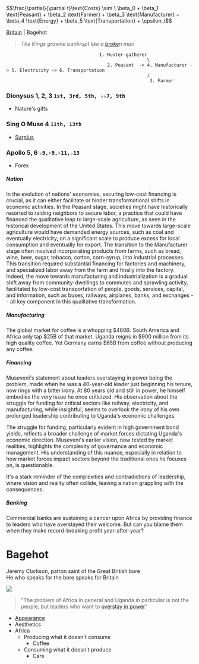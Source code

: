 <head>
    <script src="https://polyfill.io/v3/polyfill.min.js?features=es6"></script>
    <script id="MathJax-script" async src="https://cdn.jsdelivr.net/npm/mathjax@3/es5/tex-mml-chtml.js"></script>
</head>
<body>
    <div>
        $$\frac{\partial}{\partial t}\text{Costs} \sim \ \beta_0 + \beta_1 \text{Peasant} + \beta_2 \text{Farmer} + \beta_3 \text{Manufacturer} + \beta_4 \text{Energy} + \beta_5 \text{Transportation} + \epsilon_i$$
    </div>
</body>

[Britain](https://www.economist.com/britain/2024/05/01/jeremy-clarkson-patron-saint-of-the-great-british-bore) | Bagehot     

> *The Kings growne bankrupt like a [broke](https://abikesa.github.io/henryv/)n man*

 
                                       1. Hunter-gatherer
                                                         \ 
                                          2. Peasant  -> 4. Manufacturer -> 5. Electricity -> 6. Transportation
                                                         /
                                                          3. Farmer



### Dionysus 1, 2, 3 `1st, 3rd, 5th, ♭♭7, 9th`
- Nature's gifts
  
### Sing O Muse 4 `11th, 13th`
- [Surplus](https://abikesa.github.io/closing-gap/)
  
### Apollo 5, 6 `♭9,♯9,♯11,♭13`
- Forex

##### Nation
In the evolution of nations' economies, securing low-cost financing is crucial, as it can either facilitate or hinder transformational shifts in economic activities. In the Peasant stage, societies might have historically resorted to raiding neighbors to secure labor, a practice that could have financed the qualitative leap to large-scale agriculture, as seen in the historical development of the United States. This move towards large-scale agriculture would have demanded energy sources, such as coal and eventually electricity, on a significant scale to produce excess for local consumption and eventually for export. The transition to the Manufacturer stage often involved incorporating products from farms, such as bread, wine, beer, sugar, tobacco, cotton, corn-syrup, into industrial processes. This transition required substantial financing for factories and machinery, and specialized labor away from the farm and finally into the factory. Indeed, the move towards manufacturing and industrialization is a gradual shift away from community-dwellings to commutes and sprawling activity, facilitated by low-cost transportation of people, goods, services, capital, and information, such as buses, railways, airplanes, banks, and exchanges -- all key component in this qualitative transformation.

##### Manufacturing
The global market for coffee is a whopping $460B. South America and Africa only tap $25B of that market. Uganda reigns in $900 million from its high quality coffee. Yet Germany earns $65B from coffee without producing any coffee.

##### Financing
Museveni's statement about leaders overstaying in power being the problem, made when he was a 40-year-old leader just beginning his tenure, now rings with a bitter irony. At 80 years old and still in power, he himself embodies the very issue he once criticized. His observation about the struggle for funding for critical sectors like railway, electricity, and manufacturing, while insightful, seems to overlook the irony of his own prolonged leadership contributing to Uganda's economic challenges.

The struggle for funding, particularly evident in high government bond yields, reflects a broader challenge of market forces dictating Uganda's economic direction. Museveni's earlier vision, now tested by market realities, highlights the complexity of governance and economic management. His understanding of this nuance, especially in relation to how market forces impact sectors beyond the traditional ones he focuses on, is questionable.

It's a stark reminder of the complexities and contradictions of leadership, where vision and reality often collide, leaving a nation grappling with the consequences.

##### Banking
Commercial banks are sustaining a cancer upon Africa by providing finance to leaders who have overstayed their welcome. But can you blame them when they make record-breaking profit year-after-year?

# Bagehot

Jeremy Clarkson, patron saint of the Great British bore    
He who speaks for the bore speaks for Britain      

![](https://www.economist.com/cdn-cgi/image/width=1424,quality=80,format=auto/content-assets/images/20240405_BRD000.jpg)

> "The problem of Africa in general and Uganda in particular is not the people, but leaders who want to [overstay in power](https://twitter.com/NnamdiObasi/status/1350469369260859394)”

- [Appearance](https://www.youtube.com/watch?v=wPxEYsOUJzc)
- Aesthetics
- Africa
   - Producing what it doesn't consume
      - Coffee 
   - Consuming what it doesn't produce
      - Cars 

